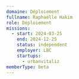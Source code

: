 ```yaml
---
domaine: Déploiement
fullname: Raphaëlle Hakim
role: Déploiement
missions:
  - start: 2024-03-25
    end: 2024-12-25
    status: independent
    employer: LBC
    startups:
      - urbanvitaliz
memberType: beta
---
```

